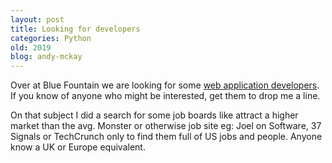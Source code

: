 ```yaml
---
layout: post
title: Looking for developers
categories: Python
old: 2019
blog: andy-mckay
---
```

<p>Over at Blue Fountain we are looking for some <a href="http://www.bluefountain.com/about/recruitment-information">web application developers</a>. If you know of anyone who might be interested, get them to drop me a line.</p><p>On that subject I did a search for some job boards like attract a higher market than the avg. Monster or otherwise job site eg: Joel on Software, 37 Signals or TechCrunch only to find them full of US jobs and people. Anyone know a UK or Europe equivalent.</p>
